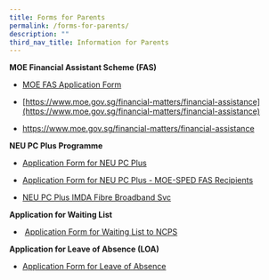 ```yaml
---
title: Forms for Parents
permalink: /forms-for-parents/
description: ""
third_nav_title: Information for Parents
---
```

**MOE Financial Assistant Scheme (FAS)**

*   [MOE FAS Application Form](/files/Forms%20for%20Parents/GGAS_Application%20Form%20Nov%202022.pdf)
*   [https://www.moe.gov.sg/financial-matters/financial-assistance](https://www.moe.gov.sg/financial-matters/financial-assistance)

*  https://www.moe.gov.sg/financial-matters/financial-assistance

**NEU PC Plus Programme**

*   [Application Form for NEU PC Plus](/files/Forms%20for%20Parents/NPP-Application-Form-for-NON-MOE-SPED-FAS-1.pdf)

*   [Application Form for NEU PC Plus - MOE-SPED FAS Recipients](/files/Forms%20for%20Parents/NPP-Application-Form-for-MOE-SPED-FAS.pdf)

*   [NEU PC Plus IMDA Fibre Broadband Svc](/files/Forms%20for%20Parents/NEU-PC-Plus-IMDA-Fibre-Broadband-Svc.pdf)

**Application for Waiting List**

*    [Application Form for Waiting List to NCPS](/files/Forms%20for%20Parents/Application-Form-for-Transfer-2022.pdf)

**Application for Leave of Absence (LOA)**

*   [Application Form for Leave of Absence](https://form.gov.sg/60b9973c3c599c0011f052a6)